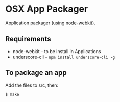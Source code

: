 # OSX App Packager

Application packager (using [node-webkit](https://github.com/rogerwang/node-webkit)).

## Requirements

* node-webkit – to be install in Applications
* underscore-cli – `npm install underscore-cli -g`

## To package an app

Add the files to src, then:

    $ make
